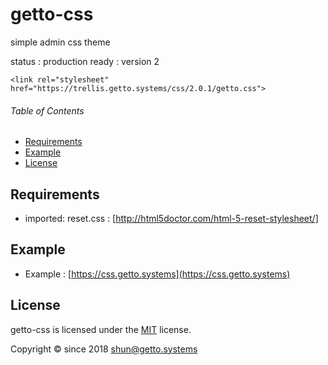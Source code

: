 # getto-css

simple admin css theme

status : production ready : version 2

```
<link rel="stylesheet" href="https://trellis.getto.systems/css/2.0.1/getto.css">
```


###### Table of Contents

- [Requirements](#Requirements)
- [Example](#Example)
- [License](#License)

<a id="Requirements"></a>
## Requirements

- imported: reset.css : [http://html5doctor.com/html-5-reset-stylesheet/]


<a id="Example"></a>
## Example

* Example : [https://css.getto.systems](https://css.getto.systems)


<a id="License"></a>
## License

getto-css is licensed under the [MIT](LICENSE) license.

Copyright &copy; since 2018 shun@getto.systems
